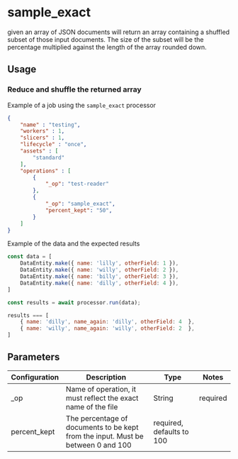 # sample_exact

given an array of JSON documents will return an array containing a shuffled subset of those input documents.  The size of the subset will be the percentage multiplied against the length of the array rounded down.

## Usage

### Reduce and shuffle the returned array

Example of a job using the `sample_exact` processor

```json
{
    "name" : "testing",
    "workers" : 1,
    "slicers" : 1,
    "lifecycle" : "once",
    "assets" : [
        "standard"
    ],
    "operations" : [
        {
            "_op": "test-reader"
        },
        {
            "_op": "sample_exact",
            "percent_kept": "50",
        }
    ]
}

```
Example of the data and the expected results

```javascript
const data = [
    DataEntity.make({ name: 'lilly', otherField: 1 }),
    DataEntity.make({ name: 'willy', otherField: 2 }),
    DataEntity.make({ name: 'billy', otherField: 3 }),
    DataEntity.make({ name: 'dilly', otherField: 4 }),
]

const results = await processor.run(data);

results === [
    { name: 'dilly', name_again: 'dilly', otherField: 4  },
    { name: 'willy', name_again: 'willy', otherField: 2  },
]
```

## Parameters

| Configuration | Description                                                   | Type   | Notes                        |
| ------------- | ------------------------------------------------------------- | ------ | ---------------------------- |
| _op           | Name of operation, it must reflect the exact name of the file | String | required |
| percent_kept   | The percentage of documents to be kept from the input. Must be between 0 and 100 | required, defaults to 100 |
